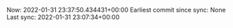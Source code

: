 Now: 2022-01-31 23:37:50.434431+00:00 Earliest commit since sync: None Last sync: 2022-01-31 23:07:34+00:00
